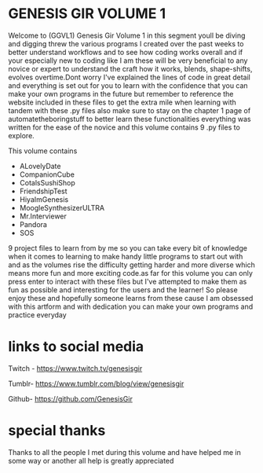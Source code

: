 # GENESIS GIR VOLUME 1
Welcome to (GGVL1) Genesis Gir Volume 1 in this segment youll be diving and digging threw the various programs I created over the past weeks to better understand workflows
and to see how coding works overall and if your especially new to coding like I am these will be very beneficial to any novice or expert to understand the craft
how it works, blends, shape-shifts, evolves overtime.Dont worry I've explained the lines of code in great detail and everything is set out for you to learn
with the confidence that you can make your own programs in the future but remember to reference the website included in these files to get the extra mile
when learning with tandem with these .py files also make sure to stay on the chapter 1 page of automatetheboringstuff to better learn these functionalities
everything was written for the ease of the novice and this volume contains 9 .py files to explore.

This volume contains

- ALovelyDate
- CompanionCube 
- CotalsSushiShop
- FriendshipTest
- HiyaImGenesis
- MoogleSynthesizerULTRA
- Mr.Interviewer
- Pandora
- SOS

9 project files to learn from by me so you can take every bit of knowledge when it comes to learning to make handy little programs to start out with 
and as the volumes rise the difficulty getting harder and more diverse which means more fun and more exciting code.as far for this volume you can only
press enter to interact with these files but I've attempted to make them as fun as possible and interesting for the users and the learner! So please enjoy these
and hopefully someone learns from these cause I am obsessed with this artform and with dedication you can make your own programs and practice everyday

# links to social media

Twitch - https://www.twitch.tv/genesisgir

Tumblr- https://www.tumblr.com/blog/view/genesisgir

Github- https://github.com/GenesisGir

# special thanks
Thanks to all the people I met during this volume and have helped me in some way or another all help is greatly appreciated
